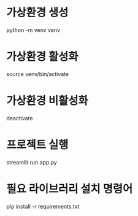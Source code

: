 # 가상환경 생성
python -m venv venv

# 가상환경 활성화
source venv/bin/activate

# 가상환경 비활성화
deactivate

# 프로젝트 실행
streamlit run app.py

# 필요 라이브러리 설치 명령어
pip install -r requirements.txt

